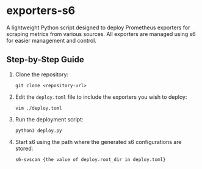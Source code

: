 # exporters-s6

A lightweight Python script designed to deploy Prometheus exporters for scraping metrics from various sources. All
exporters are managed using s6 for easier management and control.

## Step-by-Step Guide

1. Clone the repository:
   ```shell
   git clone <repository-url>
   ```
2. Edit the `deploy.toml` file to include the exporters you wish to deploy:
   ```shell
   vim ./deploy.toml
   ```
3. Run the deployment script:
   ```shell
   python3 deploy.py
   ```
4. Start s6 using the path where the generated s6 configurations are stored:
   ```shell
   s6-svscan {the value of deploy.root_dir in deploy.toml}
   ```